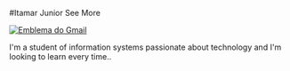 #Itamar Junior See More

[![ Emblema do Gmail ](https://img.shields.io/badge/-cdajuniorf@gmail.com-00875f?style=flat-square&logo=Gmail&logoColor=white&link=mailto:cdajuniorf@gmail.com)](mailto:cdajuniorf@gmail.com)

I'm a student of information systems passionate about technology and I'm looking to learn every time..



